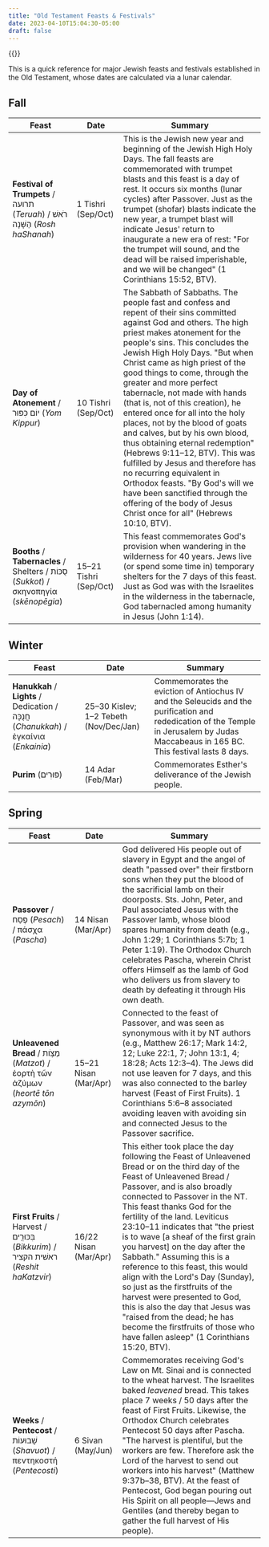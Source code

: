 ```yaml
---
title: "Old Testament Feasts & Festivals"
date: 2023-04-10T15:04:30-05:00
draft: false
---
```


{{<toc>}}

This is a quick reference for major Jewish feasts and festivals established in the Old Testament, whose dates are calculated via a lunar calendar.


## Fall

| Feast | Date | Summary |
| ----- | ---- | ------- |
| **Festival of Trumpets** / תרועה (*Teruah*) / רֹאשׁ הַשָּׁנָה (*Rosh haShanah*) | 1 Tishri (Sep/Oct) | This is the Jewish new year and beginning of the Jewish High Holy Days. The fall feasts are commemorated with trumpet blasts and this feast is a day of rest. It occurs six months (lunar cycles) after Passover. Just as the trumpet (shofar) blasts indicate the new year, a trumpet blast will indicate Jesus' return to inaugurate a new era of rest: "For the trumpet will sound, and the dead will be raised imperishable, and we will be changed" (1 Corinthians 15:52, BTV). | 
| **Day of Atonement** / יוֹם כִּפּוּר (*Yom Kippur*) | 10 Tishri (Sep/Oct) | The Sabbath of Sabbaths. The people fast and confess and repent of their sins committed against God and others. The high priest makes atonement for the people's sins. This concludes the Jewish High Holy Days. "But when Christ came as high priest of the good things to come, through the greater and more perfect tabernacle, not made with hands (that is, not of this creation), he entered once for all into the holy places, not by the blood of goats and calves, but by his own blood, thus obtaining eternal redemption" (Hebrews 9:11–12, BTV). This was fulfilled by Jesus and therefore has no recurring equivalent in Orthodox feasts. "By God's will we have been sanctified through the offering of the body of Jesus Christ once for all" (Hebrews 10:10, BTV). |
| **Booths** / **Tabernacles** / Shelters / סֻכּוֹת (*Sukkot*) / σκηνοπηγία (*skēnopēgia*) | 15–21 Tishri (Sep/Oct) | This feast commemorates God's provision when wandering in the wilderness for 40 years. Jews live (or spend some time in) temporary shelters for the 7 days of this feast. Just as God was with the Israelites in the wilderness in the tabernacle, God tabernacled among humanity in Jesus (John 1:14). |


## Winter

| Feast | Date | Summary |
| ----- | ---- | ------- |
| **Hanukkah** / **Lights** / Dedication / חֲנֻכָּה (*Chanukkah*) / ἐγκαίνια (*Enkainia*) | 25–30 Kislev; 1–2 Tebeth (Nov/Dec/Jan) | Commemorates the eviction of Antiochus IV and the Seleucids and the purification and rededication of the Temple in Jerusalem by Judas Maccabeaus in 165 BC. This festival lasts 8 days. |
| **Purim** (פּוּרִים) | 14 Adar (Feb/Mar) | Commemorates Esther's deliverance of the Jewish people. |


## Spring

| Feast | Date | Summary |
| ----- | ---- | ------- |
| **Passover** / פֶּסַח (*Pesach*) / πάσχα (*Pascha*) | 14 Nisan (Mar/Apr) | God delivered His people out of slavery in Egypt and the angel of death "passed over" their firstborn sons when they put the blood of the sacrificial lamb on their doorposts. Sts. John, Peter, and Paul associated Jesus with the Passover lamb, whose blood spares humanity from death (e.g., John 1:29; 1 Corinthians 5:7b; 1 Peter 1:19). The Orthodox Church celebrates Pascha, wherein Christ offers Himself as the lamb of God who delivers us from slavery to death by defeating it through His own death. |
| **Unleavened Bread** / מַצֹּ֥ות (*Matzot*) / ἑορτὴ τῶν ἀζύμων (*heortē tōn azymōn*) | 15–21 Nisan (Mar/Apr) | Connected to the feast of Passover, and was seen as synonymous with it by NT authors (e.g.,  Matthew 26:17; Mark 14:2, 12; Luke 22:1, 7; John 13:1, 4; 18:28; Acts 12:3–4). The Jews did not use leaven for 7 days, and this was also connected to the barley harvest (Feast of First Fruits). 1 Corinthians 5:6–8 associated avoiding leaven with avoiding sin and connected Jesus to the Passover sacrifice. |
| **First Fruits** / Harvest / בִּכּוּרִ֖ים  (*Bikkurim*) / ראשׁית הקציר (*Reshit haKatzvir*) | 16/22 Nisan (Mar/Apr) | This either took place the day following the Feast of Unleavened Bread or on the third day of the Feast of Unleavened Bread / Passover, and is also broadly connected to Passover in the NT. This feast thanks God for the fertility of the land. Leviticus 23:10–11 indicates that  "the priest is to wave [a sheaf of the first grain you harvest] on the day after the Sabbath." Assuming this is a reference to this feast, this would align with the Lord's Day (Sunday), so just as the firstfruits of the harvest were presented to God, this is also the day that Jesus was "raised from the dead; he has become the firstfruits of those who have fallen asleep" (1 Corinthians 15:20, BTV). |
| **Weeks**  / **Pentecost** / שָׁבוּעוֹת (*Shavuot*) / πεντηκοστή (*Pentecosti*) | 6 Sivan (May/Jun) | Commemorates receiving God's Law on Mt. Sinai and is connected to the wheat harvest. The Israelites baked *leavened* bread. This takes place 7 weeks / 50 days after the feast of First Fruits. Likewise, the Orthodox Church celebrates Pentecost 50 days after Pascha. "The harvest is plentiful, but the workers are few. Therefore ask the Lord of the harvest to send out workers into his harvest" (Matthew 9:37b–38, BTV). At the feast of Pentecost, God began pouring out His Spirit on all people&mdash;Jews and Gentiles (and thereby began to gather the full harvest of His people). |
